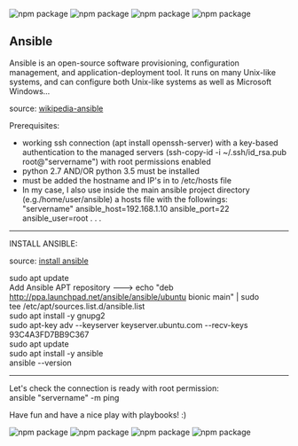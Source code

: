 ![npm package](https://img.shields.io/badge/ubuntu-19.03.8-purple.svg)
![npm package](https://img.shields.io/badge/ansible-19.03.8-black.svg)
![npm package](https://img.shields.io/badge/python-2.7.12-blue.svg)
![npm package](https://img.shields.io/badge/openssh-7.2p2-yellow.svg)


Ansible
------------------------------------------------------------------------
Ansible is an open-source software provisioning, configuration management, and application-deployment tool. It runs on many
Unix-like systems, and can configure both Unix-like systems as well as Microsoft Windows...

source: [wikipedia-ansible](https://en.wikipedia.org/wiki/Ansible_(software))

Prerequisites:

  - working ssh connection (apt install openssh-server)
    with a key-based authentication to the managed servers (ssh-copy-id -i ~/.ssh/id_rsa.pub root@"servername")
    with root permissions enabled
  - python 2.7 AND/OR python 3.5 must be installed
  - must be added the hostname and IP's in to /etc/hosts file
  - In my case, I also use inside the main ansible project directory (e.g./home/user/ansible) a hosts file with
    the followings:\
    "servername" ansible_host=192.168.1.10 ansible_port=22 ansible_user=root
    .
    .
    .
------------------------------------------------------------------------
INSTALL ANSIBLE:

source: [install ansible](https://computingforgeeks.com/how-to-install-ansible-awx-on-debian-buster/)

sudo apt update\
  Add Ansible APT repository ---> echo "deb http://ppa.launchpad.net/ansible/ansible/ubuntu bionic main" | sudo \
                                  tee /etc/apt/sources.list.d/ansible.list\
sudo apt install -y gnupg2\
sudo apt-key adv --keyserver keyserver.ubuntu.com --recv-keys 93C4A3FD7BB9C367\
sudo apt update\
sudo apt install -y ansible\
ansible --version

------------------------------------------------------------------------
Let's check the connection is ready with root permission:\
ansible "servername" -m ping

Have fun and have a nice play with playbooks! :)

![npm package](https://img.shields.io/badge/ubuntu-19.03.8-purple.svg)
![npm package](https://img.shields.io/badge/ansible-19.03.8-black.svg)
![npm package](https://img.shields.io/badge/python-2.7.12-blue.svg)
![npm package](https://img.shields.io/badge/openssh-7.2p2-yellow.svg)
